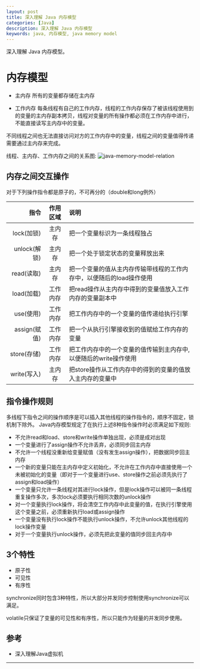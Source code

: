 ```yaml
---
layout: post
title: 深入理解 Java 内存模型
categories: [Java]
description: 深入理解 Java 内存模型
keywords: java, 内存模型, java memory model
---
```


深入理解 Java 内存模型。

# 内存模型
* 主内存
所有的变量都存储在主内存

* 工作内存
每条线程有自己的工作内存，线程的工作内存保存了被该线程使用到的变量的主内存副本拷贝，线程对变量的所有操作都必须在工作内存中进行，不能直接读写主内存中的变量。

不同线程之间也无法直接访问对方的工作内存中的变量，线程之间的变量值得传递需要通过主内存来完成。

线程、主内存、工作内存之间的关系图:
![java-memory-model-relation](http://blog.liuzhudong.com/images/java-memory-model-relation.jpg)

## 内存之间交互操作
对于下列操作指令都是原子的，不可再分的（double和long例外）

| 指令 | 作用区域 | 说明 |
| --------: | :--------: | :-------- |
| lock(加锁)  | 主内存   | 把一个变量标识为一条线程独占 |
| unlock(解锁)| 主内存   | 把一个处于锁定状态的变量释放出来 |
| read(读取)  | 主内存   | 把一个变量的值从主内存传输带线程的工作内存中，以便随后的load操作使用 |
| load(加载)  | 工作内存 | 把read操作从主内存中得到的变量值放入工作内存的变量副本中 |
| use(使用)   | 工作内存 | 把工作内存中的一个变量的值传递给执行引擎 |
| assign(赋值)| 工作内存 | 把一个从执行引擎接收到的值赋给工作内存的变量 |
| store(存储) | 工作内存 | 把工作内存中的一个变量的值传输到主内存中, 以便随后的write操作使用 |
| write(写入) | 主内存   | 把store操作从工作内存中的得到的变量的值放入主内存的变量中 |

## 指令操作规则
多线程下指令之间的操作顺序是可以插入其他线程的操作指令的，顺序不固定，锁机制下除外。
Java内存模型规定了在执行上述8种指令操作时必须满足如下规则:

* 不允许read和load、store和write操作单独出现，必须是成对出现
* 一个变量进行了assign操作不允许丢弃，必须同步回主内存
* 不允许一个线程没重新给变量赋值（没有发生assign操作），把数据同步回主内存
* 一个新的变量只能在主内存中定义初始化，不允许在工作内存中直接使用一个未被初始化的变量（即对于一个变量进行use、store操作之前必须先执行了assign和load操作）
* 一个变量只允许一条线程对其进行lock操作，但是lock操作可以被同一条线程重复操作多次，多次lock必须要执行相同次数的unlock操作
* 对一个变量执行lock操作，将会清空工作内存中此变量的值，在执行引擎使用这个变量之前，必须重新执行load或assign操作
* 一个变量没有执行lock操作不能执行unlock操作，不允许unlock其他线程的lock操作变量
* 对于一个变量执行unlock操作，必须先把此变量的值同步回主内存中

## 3个特性
* 原子性
* 可见性
* 有序性

synchronize同时包含3种特性，所以大部分并发同步控制使用synchronize可以满足。

volatile只保证了变量的可见性和有序性，所以只能作为轻量的并发同步使用。

## 参考
* 深入理解Java虚拟机


---

